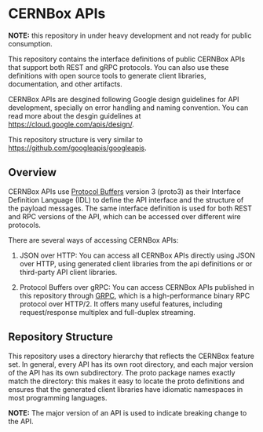 # CERNBox APIs

**NOTE:** this repository in under heavy development
and not ready for public consumption.

This repository contains the interface definitions of public
CERNBox APIs that support both REST and gRPC protocols. You can also
use these definitions with open source tools to generate client
libraries, documentation, and other artifacts.

CERNBox APIs are desgined following Google design guidelines for
API development, specially on error handling and naming convention.
You can read more about the desgin guidelines at https://cloud.google.com/apis/design/.

This repository structure is very similar to https://github.com/googleapis/googleapis.

## Overview

CERNBox APIs use [Protocol Buffers](https://github.com/google/protobuf)
version 3 (proto3) as their Interface Definition Language (IDL) to
define the API interface and the structure of the payload messages. The
same interface definition is used for both REST and RPC versions of the
API, which can be accessed over different wire protocols.

There are several ways of accessing CERNBox APIs:

1.  JSON over HTTP: You can access all CERNBox APIs directly using JSON
over HTTP, using generated client libraries from the api definitions or 
or third-party API client libraries.

2.  Protocol Buffers over gRPC: You can access CERNBox APIs published
in this repository through [GRPC](https://github.com/grpc), which is
a high-performance binary RPC protocol over HTTP/2. It offers many
useful features, including request/response multiplex and full-duplex
streaming.


## Repository Structure

This repository uses a directory hierarchy that reflects the CERNBox
feature set. In general, every API has its own root
directory, and each major version of the API has its own subdirectory.
The proto package names exactly match the directory: this makes it
easy to locate the proto definitions and ensures that the generated
client libraries have idiomatic namespaces in most programming
languages. 

**NOTE:** The major version of an API is used to indicate breaking
change to the API.
